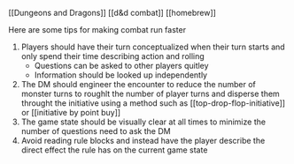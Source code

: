[[Dungeons and Dragons]] [[d&d combat]] [[homebrew]]

Here are some tips for making combat run faster
1. Players should have their turn conceptualized when their turn starts and only spend their time describing action and rolling
	- Questions can be asked to other players quitley
	- Information should be looked up independently
2. The DM should engineer the encounter to reduce the number of monster turns to roughlt the number of player turns and disperse them throught the initiative using a method such as [[top-drop-flop-initiative]] or [[initiative by point buy]]
3. The game state should be visually clear at all times to minimize the number of questions need to ask the DM
4. Avoid reading rule blocks and instead have the player describe the direct effect the rule has on the current game state